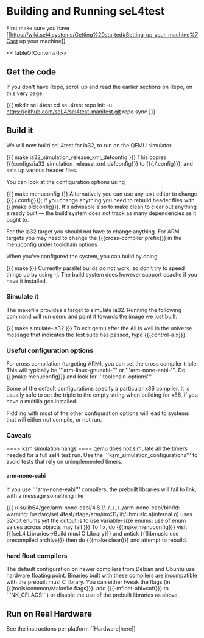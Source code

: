 # Building and Running seL4test


First make sure you have
\[\[<https://wiki.sel4.systems/Getting%20started#Setting_up_your_machine%7Cset>
up your machine\]\].

&lt;&lt;TableOfContents()&gt;&gt;

## Get the code


If you don't have Repo, scroll up and read the earlier sections on Repo,
on this very page.

{{{ mkdir seL4test cd seL4test repo init -u
<https://github.com/seL4/sel4test-manifest.git> repo sync }}}

## Build it


We will now build seL4test for ia32, to run on the QEMU simulator.

{{{ make ia32\_simulation\_release\_xml\_defconfig }}} This copies
{{{configs/ia32\_simulation\_release\_xml\_defconfig}}} to
{{{./.config}}}, and sets up various header files.

You can look at the configuration options using

{{{ make menuconfig }}} Alternatively you can use any text editor to
change {{{./.config}}}; if you change anything you need to rebuild
header files with {{{make oldconfig}}}. It's advisable also to make
clean to clear out anything already built — the build system does not
track as many dependencies as it ought to.

For the ia32 target you should not have to change anything. For ARM
targets you may need to change the {{{cross-compiler prefix}}} in the
menuconfig under toolchain options

When you've configured the system, you can build by doing

{{{ make }}} Currently parallel builds do not work, so don't try to
speed things up by using -j. The build system does however support
ccache if you have it installed.

### Simulate it


The makefile provides a target to simulate ia32. Running the following
command will run qemu and point it towards the image we just built.

{{{ make simulate-ia32 }}} To exit qemu after the All is well in the
universe message that indicates the test suite has passed, type
{{{control-a x}}}.

### Useful configuration options
 For cross compilation (targeting
ARM), you can set the cross compiler triple. This will typically be
'''arm-linux-gnueabi-''' or '''arm-none-eabi-'''. Do {{{make
menuconfig}}} and look for '''toolchain-options'''

Some of the default configurations specify a particular x86 compiler. It
is usually safe to set the triple to the empty string when building for
x86, if you have a multilib gcc installed.

Fiddling with most of the other configuration options will lead to
systems that will either not compile, or not run.

### Caveats
 ==== kzm simulation hangs ==== qemu does not simulate
all the timers needed for a full sel4 test run. Use the
'''kzm\_simulation\_configurations''' to avoid tests that rely on
unimplemented timers.

#### arm-none-eabi
 If you use '''arm-none-eabi''' compilers, the
prebuilt libraries will fail to link, with a message something like

{{{ /usr/lib64/gcc/arm-none-eabi/4.8.1/../../../../arm-none-eabi/bin/ld:
warning: /usr/src/seL4test/stage/arm/imx31/lib/libmuslc.a(internal.o)
uses 32-bit enums yet the output is to use variable-size enums; use of
enum values across objects may fail }}} To fix, do {{{make menuconfig}}}
visit {{{seL4 Libraries→Build musl C Library}}} and untick {{{libmuslc
use precompiled archive}}} then do {{{make clean}}} and attempt to
rebuild.

### hard float compilers
 The default configuration on newer
compilers from Debian and Ubuntu use hardware floating point. Binaries
built with these compilers are incompatible with the prebuilt musl C
library. You can either tweak the flags (in
{{{tools/common/Makefile.flags}}}: add {{{-mfloat-abi=soft}}} to
'''NK\_CFLAGS''') or disable the use of the prebuilt libraries as above.

## Run on Real Hardware


See the instructions per platform \[\[Hardware|here\]\]

